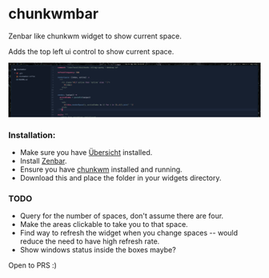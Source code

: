 # chunkwmbar
Zenbar like chunkwm widget to show current space.

Adds the top left ui control to show current space.

![screen](/screen.png)

### Installation:

* Make sure you have [Übersicht](http://tracesof.net/uebersicht/) installed.
* Install [Zenbar](https://github.com/zhaorz/zenbar).
* Ensure you have [chunkwm](https://github.com/koekeishiya/chunkwm) installed and running.
* Download this and place the folder in your widgets directory.

### TODO

* Query for the number of spaces, don't assume there are four.
* Make the areas clickable to take you to that space.
* Find way to refresh the widget when you change spaces -- would reduce the need to have high refresh rate.
* Show windows status inside the boxes maybe?

Open to PRS :)
